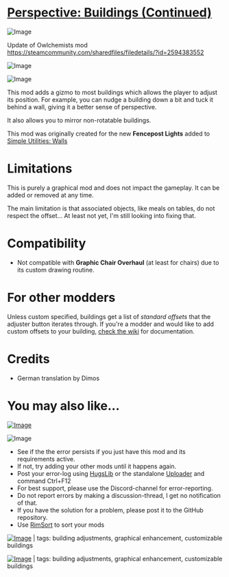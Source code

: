 # [Perspective: Buildings (Continued)](https://steamcommunity.com/sharedfiles/filedetails/?id=3346955193)

![Image](https://i.imgur.com/buuPQel.png)

Update of Owlchemists mod https://steamcommunity.com/sharedfiles/filedetails/?id=2594383552

![Image](https://i.imgur.com/pufA0kM.png)
	
![Image](https://i.imgur.com/Z4GOv8H.png)

This mod adds a gizmo to most buildings which allows the player to adjust its position. For example, you can nudge a building down a bit and tuck it behind a wall, giving it a better sense of perspective.

It also allows you to mirror non-rotatable buildings.

This mod was originally created for the new **Fencepost Lights** added to [Simple Utilities: Walls](https://steamcommunity.com/sharedfiles/filedetails/?id=2565545335)

# Limitations

This is purely a graphical mod and does not impact the gameplay. It can be added or removed at any time.

The main limitation is that associated objects, like meals on tables, do not respect the offset... At least not yet, I'm still looking into fixing that.

# Compatibility



- Not compatible with **Graphic Chair Overhaul** (at least for chairs) due to its custom drawing routine.



# For other modders

Unless custom specified, buildings get a list of *standard offsets* that the adjuster button iterates through. If you're a modder and would like to add custom offsets to your building, [check the wiki](https://github.com/Owlchemist/perspective-buildings/wiki) for documentation.

# Credits



- German translation by Dimos



# You may also like...

[![Image](https://steamuserimages-a.akamaihd.net/ugc/1681520338007971077/4A1979E54D0804AD466AA50477EFAB45F946D3C1/?imw=5000&amp;imh=5000&amp;ima=fit&amp;impolicy=Letterbox&amp;imcolor=%23000000&amp;letterbox=false)](https://steamcommunity.com/sharedfiles/filedetails/?id=2567126933)


![Image](https://i.imgur.com/PwoNOj4.png)



-  See if the the error persists if you just have this mod and its requirements active.
-  If not, try adding your other mods until it happens again.
-  Post your error-log using [HugsLib](https://steamcommunity.com/workshop/filedetails/?id=818773962) or the standalone [Uploader](https://steamcommunity.com/sharedfiles/filedetails/?id=2873415404) and command Ctrl+F12
-  For best support, please use the Discord-channel for error-reporting.
-  Do not report errors by making a discussion-thread, I get no notification of that.
-  If you have the solution for a problem, please post it to the GitHub repository.
-  Use [RimSort](https://github.com/RimSort/RimSort/releases/latest) to sort your mods

 

[![Image](https://img.shields.io/github/v/release/emipa606/PerspectiveBuildings?label=latest%20version&style=plastic&color=9f1111&labelColor=black)](https://steamcommunity.com/sharedfiles/filedetails/changelog/) | tags: building adjustments,  graphical enhancement,  customizable buildings 

[![Image](https://img.shields.io/github/v/release/emipa606/PerspectiveBuildings?label=latest%20version&style=plastic&color=9f1111&labelColor=black)](https://steamcommunity.com/sharedfiles/filedetails/changelog/3346955193) | tags: building adjustments,  graphical enhancement,  customizable buildings
